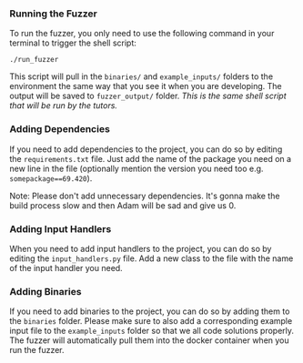 ### Running the Fuzzer
To run the fuzzer, you only need to use the following command in your terminal to trigger the shell script:
```
./run_fuzzer
```
This script will pull in the `binaries/` and `example_inputs/` folders to the environment the same way that you see it when you are developing. The output will be saved to `fuzzer_output/` folder. *This is the same shell script that will be run by the tutors.*

### Adding Dependencies
If you need to add dependencies to the project, you can do so by editing the `requirements.txt` file. Just add the name of the package you need on a new line in the file (optionally mention the version you need too e.g. `somepackage==69.420`).

Note: Please don't add unnecessary dependencies. It's gonna make the build process slow and then Adam will be sad and give us 0.

### Adding Input Handlers
When you need to add input handlers to the project, you can do so by editing the `input_handlers.py` file. Add a new class to the file with the name of the input handler you need.

### Adding Binaries
If you need to add binaries to the project, you can do so by adding them to the `binaries` folder. Please make sure to also add a corresponding example input file to the `example_inputs` folder so that we all code solutions properly. The fuzzer will automatically pull them into the docker container when you run the fuzzer.
